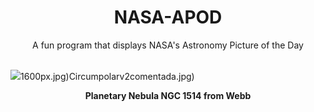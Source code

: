 <div align="center">
  <h1>
    NASA-APOD
  </h1>
</div>
  
<div align="center">
  A fun program that displays NASA's Astronomy Picture of the Day
</div>

<br>

![](https://apod.nasa.gov/apod/image/2504/NGC1514_WebbSchmidt_1983.jpg)1600px.jpg)Circumpolarv2comentada.jpg)

<p align = "center">
  <b>Planetary Nebula NGC 1514 from Webb</b>
</p>
